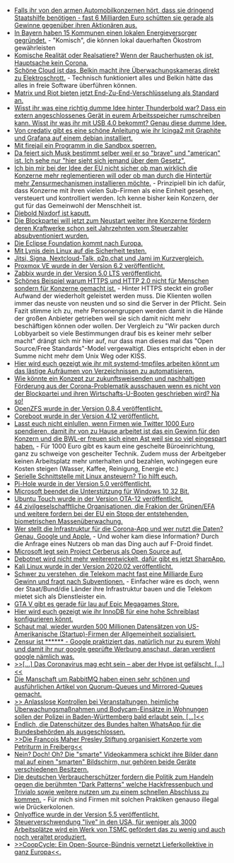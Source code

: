 * [Falls ihr von den armen Automobilkonzernen hört, dass sie dringend Staatshilfe benötigen - fast 6 Milliarden Euro schütten sie gerade als Gewinne gegenüber ihren Aktionären aus.](https://www.sonnenseite.com/de/wirtschaft/keine-staatshilfen-fr-dividenden-zahlende-konzerne.html)
* [In Bayern haben 15 Kommunen einen lokalen Energieversorger gegründet.](https://www.sonnenseite.com/de/energie/15-kommunen-in-oberbayern-grnden-gemeinsamen-energieversorger17964.html) - "Komisch", die können lokal dauerhaften Ökostrom gewährleisten
* [Komische Realität oder Realsatiere? Wenn der Raucherhusten ok ist, Hauptsache kein Corona.](https://tuxproject.de/blog/2020/05/motork-static-minigolf-statt-geisterball/)
* [Schöne Cloud ist das, Belkin macht ihre Überwachungskameras direkt zu Elektroschrott.](https://www.golem.de/news/smart-home-belkin-macht-ueberwachungskameras-zu-elektroschrott-2005-148377.html) - Technisch funktioniert alles und Belkin hätte das alles in freie Software überführen können.
* [Matrix und Riot bieten jetzt End-Zu-End-Verschlüsselung als Standard an.](https://www.golem.de/news/messenger-matrix-und-riot-machen-e2e-verschluesselung-zum-standard-2005-148380.html)
* [Wisst ihr was eine richtig dumme Idee hinter Thunderbold war? Dass ein extern angeschlossenes Gerät in eurem Arbeitsspeicher rumschreiben kann. Wisst ihr was ihr mit USB 4.0 bekommt? Genau diese dumme Idee.](https://www.golem.de/news/thunderspy-nicht-patchbare-sicherheitsluecken-in-thunderbolt-2005-148387.html)
* [Von credativ gibt es eine schöne Anleitung wie ihr Icinga2 mit Graphite und Grafana auf einem debian installiert.](https://www.credativ.de/blog/howtos/howto-icinga2-mit-graphite-und-grafana-unter-debian/)
* [Mit firejail ein Programm in die Sandbox sperren.](https://www.kuketz-blog.de/firejail-linux-haerten-teil4/)
* [Da feiert sich Musk bestimmt selber weil er so "brave" und "american" ist. Ich sehe nur "hier sieht sich jemand über dem Gesetz".](https://www.golem.de/news/elon-musk-tesla-fabrik-startet-unter-missachtung-der-anordnungen-2005-148400.html)
* [Ich bin mir bei der Idee der EU nicht sicher ob man wirklich die Konzerne mehr reglementieren will oder ob man durch die Hintertür mehr Zensurmechanismen installieren möchte.](https://www.golem.de/news/digitale-dienste-gesetz-chancen-fuer-die-kleinen-kontrolle-fuer-die-grossen-2005-148396.html) - Prinzipiell bin ich dafür, dass Konzerne mit ihren vielen Sub-Firmen als eine Einheit gesehen, versteuert und kontrolliert werden. Ich kenne bisher kein Konzern, der gut für das Gemeinwohl der Menschheit ist.
* [Diebold Nixdorf ist kaputt.](https://krebsonsecurity.com/2020/05/ransomware-hit-atm-giant-diebold-nixdorf/)
* [Die Blockpartei will jetzt zum Neustart weiter ihre Konzerne fördern deren Kraftwerke schon seit Jahrzehnten vom Steuerzahler absubventioniert wurden.](https://www.sonnenseite.com/de/politik/positionspapier-zum-klimaschutz-unionsfraktion-will-zurck-zum-markt.html)
* [Die Eclipse Foundation kommt nach Europa.](https://www.golem.de/news/open-source-eclipse-foundation-verlegt-hauptsitz-nach-europa-2005-148413.html)
* [Mit Lynis dein Linux auf die Sicherheit testen.](https://opensource.com/article/20/5/linux-security-lynis)
* [Jitsi, Signa, Nextcloud-Talk, p2p.chat und Jami im Kurzvergleich.](https://opensource.com/article/20/5/open-source-video-conferencing)
* [Proxmox VE wurde in der Version 6.2 veröffentlicht.](https://www.phoronix.com/scan.php?page=news_item&px=Proxmox-VE-6.2-Released)
* [Zabbix wurde in der Version 5.0 LTS veröffentlicht.](https://www.zabbix.com/whats_new_5_0)
* [Schönes Beispiel warum HTTPS und HTTP 2.0 nicht für Menschen sondern für Konzerne gemacht ist.](https://utcc.utoronto.ca/~cks/space/blog/web/HTTPSNoOldServers) - Hinter HTTPS steckt ein großer Aufwand der wiederholt geleistet werden muss. Die Klienten wollen immer das neuste von neusten und so sind die Server in der Pflicht. Sein Fazit stimme ich zu, mehr Personengruppen werden damit in die Hände der großen Anbieter getrieben weil sie sich damit nicht mehr beschäftigen können oder wollen. Der Vergleich zu "Wir packen durch Lobbyarbeit so viele Bestimmungen drauf bis es keiner mehr selber macht" drängt sich mir hier auf, nur dass man dieses mal das "Open Source/Free Standards"-Model vergewaltigt. Dies entspricht eben in der Summe nicht mehr dem Unix Weg oder KISS.
* [Hier wird euch gezeigt wie ihr mit systemd-tmpfiles arbeiten könnt um das lästige Aufräumen von Verzeichnissen zu automatisieren.](https://www.putorius.net/systemd-tmpfiles.html)
* [Wie könnte ein Konzept zur zukunftsweisenden und nachhaltigen Förderung aus der Corona-Problematik ausschauen wenn es nicht von der Blockpartei und ihren Wirtschafts-U-Booten geschrieben wird? Na so!](https://www.sonnenseite.com/de/wirtschaft/konzept-fr-nachhaltiges-investitionsprogramm-gegen-die-corona-rezession.html)
* [OpenZFS wurde in der Version 0.8.4 veröffentlicht.](https://github.com/openzfs/zfs/releases/tag/zfs-0.8.4)
* [Coreboot wurde in der Version 4.12 veröffentlicht.](https://www.phoronix.com/scan.php?page=news_item&px=Coreboot-4.12-Released)
* [Lasst euch nicht einlullen, wenn Firmen wie Twitter 1000 Euro spendieren, damit ihr von zu Hause arbeitet ist das ein Gewinn für den Konzern und die BWL-er freuen sich einen Ast weil sie so viel eingespart haben.](https://www.golem.de/news/twitter-mitarbeiter-duerfen-dauerhaft-von-zuhause-aus-arbeiten-2005-148436.html) - Für 1000 Euro gibt es kaum eine gescheite Büroeinrichtung, ganz zu schweige von gescheiter Technik. Zudem muss der Arbeitgeber keinen Arbeitsplatz mehr unterhalten und bezahlen, wohingegen eure Kosten steigen (Wasser, Kaffee, Reinigung, Energie etc.)
* [Serielle Schnittstelle mit Linux ansteuern? Tio hilft euch.](https://opensource.com/article/20/5/tio-linux)
* [Pi-Hole wurde in der Version 5.0 veröffentlicht.](https://www.pro-linux.de/news/1/28011/pi-hole-50-erschienen.html)
* [Microsoft beendet die Unterstützung für Windows 10 32 Bit.](https://www.bleepingcomputer.com/news/microsoft/rip-microsoft-to-drop-support-for-windows-10-on-32-bit-systems/)
* [Ubuntu Touch wurde in der Version OTA-12 veröffentlicht.](https://ubports.com/de_DE/blog/unser-blog-1/post/ubuntu-touch-ota-12-release-276)
* [44 zivilgeselschafftliche Organisationen, die Frakion der Grünen/EFA und weitere fordern bei der EU ein Stopp der entstehenden, biometrischen Massenüberwachung.](https://www.patrick-breyer.de/?p=591332)
* [Wer stellt die Infrastruktur für die Corona-App und wer nutzt die Daten? Genau, Google und Apple.](https://www.kuketz-blog.de/leserfrage-nutzt-die-corona-tracing-app-proprietaere-google-apis/) - Und woher kam diese Information? Durch die Anfrage eines Nutzers ob man das Ding auch auf F-Droid findet.
* [Microsoft legt sein Project Cerberus als Open Source auf.](https://www.golem.de/news/open-compute-microsoft-legt-root-of-trust-fuer-server-offen-2005-148455.html)
* [Debotnet wird nicht mehr weiterentwickelt, dafür gibt es jetzt SharpApp.](https://www.mirinsoft.com/blog/19-apps/27-going-forward-with-sharpapp-only)
* [Kali Linux wurde in der Version 2020.02 veröffentlicht.](https://www.pro-linux.de/news/1/28012/kali-linux-20202-freigegeben.html)
* [Schwer zu verstehen, die Telekom macht fast eine Milliarde Euro Gewinn und fragt nach Subventionen.](https://www.golem.de/news/quartalsbericht-telekom-macht-in-coronazeiten-ueber-916-millionen-euro-gewinn-2005-148478.html) - Einfacher wäre es doch, wenn der Staat/Bund/die Länder ihre Infrastruktur bauen und die Telekom mietet sich als Dienstleister ein.
* [GTA V gibt es gerade für lau auf Epic Megagames Store.](https://www.bleepingcomputer.com/news/gaming/free-grand-theft-auto-v-offer-brings-down-epic-games-store/)
* [Hier wird euch gezeigt wie ihr InnoDB für eine hohe Schreiblast konfigurieren könnt.](https://www.percona.com/blog/2020/05/14/tuning-mysql-innodb-flushing-for-a-write-intensive-workload/)
* [Schaut mal, wieder wurden 500 Millionen Datensätzen von US-Amerikanische (Startup)-Firmen der Allgemeinheit sozialisiert.](https://www.bleepingcomputer.com/news/security/hacker-selling-550-million-stolen-user-records-on-hacking-forum/)
* [Zensur ist ****** - Google praktiziert das, natürlich nur zu eurem Wohl und damit ihr nur google geprüfte Werbung anschaut, daran verdient google nämlich was.](https://www.bleepingcomputer.com/news/google/google-chrome-will-block-resource-heavy-ads-starting-august/)
* [>>[...] Das Coronavirus mag echt sein – aber der Hype ist gefälscht. [...]<<](https://npr.news.eulu.info/2020/05/14/coronavirus-hype-groesster-politischer-schwindel-der-geschichte/)
* [Die Manschaft um RabbitMQ haben einen sehr schönen und ausführlichen Artikel von Quorum-Queues und Mirrored-Queues gemacht.](https://www.rabbitmq.com/blog/2020/05/14/quorum-queues-and-flow-control-single-queue-benchmarks/)
* [>> Anlasslose Kontrollen bei Veranstaltungen, heimliche Überwachungsmaßnahmen und Bodycam-Einsätze in Wohnungen sollen der Polizei in Baden-Württemberg bald erlaubt sein. [...]<<](https://netzpolitik.org/2020/ueberwachungsmanie-videotelefonie-und-vermeidungsstrategie/)
* [Endlich, die Datenschützer des Bundes halten WhatsApp für die Bundesbehörden als ausgeschlossen.](https://netzpolitik.org/2020/bundesbehoerden-sollen-kein-whatsapp-nutzen/)
* [>>Die Francois Maher Presley Stiftung organisiert Konzerte vom Petriturm in Freiberg<<](https://www.youtube.com/watch?v=CEUAZqjGAx8)
* [Nein? Doch! Oh? Die "smarte" Videokammera schickt ihre Bilder dann mal auf einen "smarten" Bildschirm, nur gehören beide Geräte verschiedenen Besitzern.](https://www.golem.de/news/ueberwachung-googles-smart-display-zeigt-bild-einer-fremden-nest-kamera-2005-148498.html)
* [Die deutschen Verbraucherschützer fordern die Politik zum Handeln gegen die berühmten "Dark Patterns" welche Hackfressenbuch und Trivialo sowie weitere nutzen um zu einem schnellen Abschluss zu kommen.](https://netzpolitik.org/2020/wie-politik-und-behoerden-gegen-irrefuehrendes-design-vorgehen-koennen/) - Für mich sind Firmen mit solchen Praktiken genauso illegal wie Drückerkolonen.
* [Onlyoffice wurde in der Version 5.5 veröffentlicht.](https://www.pro-linux.de/news/1/28015/onlyoffice-desktop-editoren-55-erschienen.html)
* [Steuerverschwendung "live" in den USA, für weniger als 3000 Arbeitsplätze wird ein Werk von TSMC gefördert das zu wenig und auch noch veraltet produziert.](https://www.golem.de/news/auftragsfertiger-tsmc-will-5-nm-fab-in-den-usa-bauen-2005-148507.html)
* [>>CoopCycle: Ein Open-Source-Bündnis vernetzt Lieferkollektive in ganz Europa<<.](https://netzpolitik.org/2019/coopcycle-ein-open-source-buendnis-vernetzt-lieferkollektive-in-ganz-europa/)
